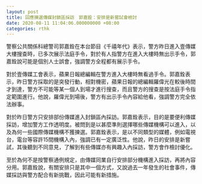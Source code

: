 ```yaml
---
layout: post
title: 回應揀選傳媒封鎖區採訪　郭嘉銓：安排是新嘗試會檢討
date: 2020-08-11 11:04:06.000000000 +08:00
categories: rthk
---
```


警察公共關係科總警司郭嘉銓在本台節目《千禧年代》表示，警方昨日進入壹傳媒大樓搜查時，已多次展示法庭手令，對於有人指警方在進入大樓時無出示手令，郭嘉銓說可能是個別人士誤會，強調警方全程都有展示手令。

對於壹傳媒工會表示，蘋果日報總編輯在警方進入大樓時無看過手令。郭嘉銓表示，昨日警方採取的是突發行動，相對機密，蘋果日報的總編輯羅偉光在較後時間才到達，警方不可能等某一個人到場才進行搜查，而且警方的搜查是按法庭手令指定範圍進行。他說，羅偉光到場後，警方有出示手令內容給他看，強調警方完全依法辦事。

對於昨日警方只安排部份傳媒進入封鎖區內採訪。郭嘉銓表示，目的是要便利傳媒採訪，增加警方工作透明度。被問到是以甚麼準則選擇哪些傳媒機構可以進入，以及為何一些國際傳媒機構不獲揀選。郭嘉銓表示，是以不同類型的媒體，例如電視台，電台等容許15間機構入內，強調已有一定廣泛性。他說，昨日的安排是新嘗試，其後聽到不同意見，了解到有些傳媒亦有興趣入內採訪，警方會作檢討優化。

至於為何不是按警察通例規定，由傳媒同業自行安排部分機構進入採訪，再將內容分用。郭嘉銓說，有關安排只是其中一個方式，又說過去一年發生的社會事件，傳媒採訪與警方配合有新挑戰，因此可能有新措施。
